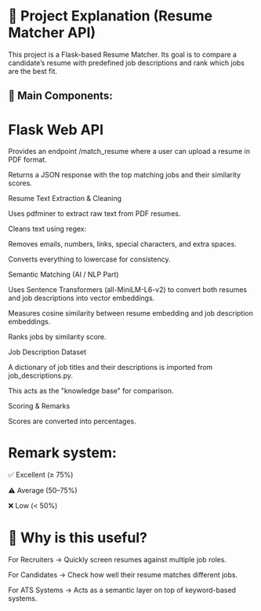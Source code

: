 # 🔎 Project Explanation (Resume Matcher API)

This project is a Flask-based Resume Matcher. Its goal is to compare a candidate’s resume with predefined job descriptions and rank which jobs are the best fit.

## 🔧 Main Components:

# Flask Web API

Provides an endpoint /match_resume where a user can upload a resume in PDF format.

Returns a JSON response with the top matching jobs and their similarity scores.

Resume Text Extraction & Cleaning

Uses pdfminer to extract raw text from PDF resumes.

Cleans text using regex:

Removes emails, numbers, links, special characters, and extra spaces.

Converts everything to lowercase for consistency.

Semantic Matching (AI / NLP Part)

Uses Sentence Transformers (all-MiniLM-L6-v2) to convert both resumes and job descriptions into vector embeddings.

Measures cosine similarity between resume embedding and job description embeddings.

Ranks jobs by similarity score.

Job Description Dataset

A dictionary of job titles and their descriptions is imported from job_descriptions.py.

This acts as the "knowledge base" for comparison.

Scoring & Remarks

Scores are converted into percentages.

# Remark system:

✅ Excellent (≥ 75%)

⚠️ Average (50–75%)

❌ Low (< 50%)

# 🎯 Why is this useful?

For Recruiters → Quickly screen resumes against multiple job roles.

For Candidates → Check how well their resume matches different jobs.

For ATS Systems → Acts as a semantic layer on top of keyword-based systems.
